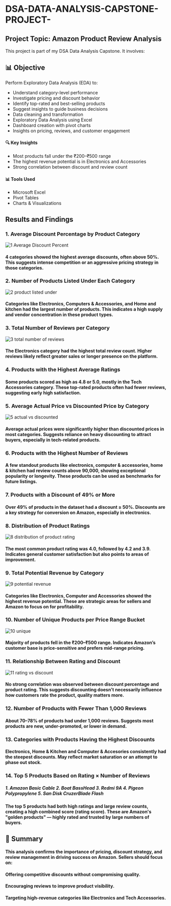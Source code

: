 # DSA-DATA-ANALYSIS-CAPSTONE-PROJECT-

## Project Topic: Amazon Product Review Analysis

This project is part of my DSA Data Analysis Capstone. It involves:

## 📊 Objective

Perform Exploratory Data Analysis (EDA) to:
- Understand category-level performance
- Investigate pricing and discount behavior
- Identify top-rated and best-selling products
- Suggest insights to guide business decisions
- Data cleaning and transformation
- Exploratory Data Analysis using Excel
- Dashboard creation with pivot charts
- Insights on pricing, reviews, and customer engagement

#### 🔍 Key Insights
- Most products fall under the ₹200–₹500 range
- The highest revenue potential is in Electronics and Accessories
- Strong correlation between discount and review count

#### 📊 Tools Used
- Microsoft Excel
- Pivot Tables
- Charts & Visualizations

## Results and Findings

### 1. Average Discount Percentage by Product Category
![1 Average Discount Percent](https://github.com/user-attachments/assets/35258b1b-cef9-46d7-8d99-8915862d72da)
#### 4 categories showed the highest average discounts, often above 50%. This suggests intense competition or an aggressive pricing strategy in those categories.



### 2. Number of Products Listed Under Each Category
![2 product listed under](https://github.com/user-attachments/assets/970c43cd-f6cb-4044-b2f9-2d2874443b33)
#### Categories like Electronics, Computers & Accessories, and Home and kitchen had the largest number of products. This indicates a high supply and vendor concentration in these product types.



### 3. Total Number of Reviews per Category
![3 total number of reviews](https://github.com/user-attachments/assets/7b903ffe-6388-47f2-821e-0e822c76bedd)
#### The Electronics category had the highest total review count. Higher reviews likely reflect greater sales or longer presence on the platform.



### 4. Products with the Highest Average Ratings
#### Some products scored as high as 4.8 or 5.0, mostly in the Tech Accessories category. These top-rated products often had fewer reviews, suggesting early high satisfaction.



### 5. Average Actual Price vs Discounted Price by Category
![5 actual vs discounted](https://github.com/user-attachments/assets/a0c44834-0ed3-4240-a4f1-5ecf3aaa6e1c)
#### Average actual prices were significantly higher than discounted prices in most categories. Suggests reliance on heavy discounting to attract buyers, especially in tech-related products.



### 6. Products with the Highest Number of Reviews
#### A few standout products like electronics, computer & accessories, home & kitchen  had review counts above 90,000, showing exceptional popularity or longevity. These products can be used as benchmarks for future listings.



### 7. Products with a Discount of 49% or More
#### Over 49% of products in the dataset had a discount ≥ 50%. Discounts are a key strategy for conversion on Amazon, especially in electronics.



### 8. Distribution of Product Ratings
![8 distribution of product rating](https://github.com/user-attachments/assets/5936677d-5ba8-453d-a942-9d20783f3355)
#### The most common product rating was 4.0, followed by 4.2 and 3.9. Indicates general customer satisfaction but also points to areas of improvement.



### 9. Total Potential Revenue by Category
![9 potential revenue](https://github.com/user-attachments/assets/64d98456-3bdb-4bc8-867f-776019adf554)
#### Categories like Electronics, Computer and Accessories showed the highest revenue potential. These are strategic areas for sellers and Amazon to focus on for profitability.



### 10. Number of Unique Products per Price Range Bucket
![10 unique](https://github.com/user-attachments/assets/15ee5b2f-4961-4dc2-8d5d-df98c08ea7e1)
#### Majority of products fell in the ₹200–₹500 range. Indicates Amazon’s customer base is price-sensitive and prefers mid-range pricing.



### 11. Relationship Between Rating and Discount
![11 rating vs discount](https://github.com/user-attachments/assets/c701bb1b-fed1-4e79-bbf7-320d9f86b8bc)
#### No strong correlation was observed between discount percentage and product rating. This suggests discounting doesn’t necessarily influence how customers rate the product, quality matters more.



### 12. Number of Products with Fewer Than 1,000 Reviews
#### About 70–78% of products had under 1,000 reviews. Suggests most products are new, under-promoted, or lower in demand.



### 13. Categories with Products Having the Highest Discounts
#### Electronics, Home & Kitchen  and Computer & Accesories consistently had the steepest discounts. May reflect market saturation or an attempt to phase out stock.



### 14. Top 5 Products Based on Rating × Number of Reviews
##### 1. Amazon Basic Cable  2. Boat BassHead  3. Redmi 9A  4. Pigeon Polypropylene  5. San Disk CruzerBlade Flash
#### The top 5 products had both high ratings and large review counts, creating a high combined score (rating score). These are Amazon's "golden products" — highly rated and trusted by large numbers of buyers.



## 📌 Summary
#### This analysis confirms the importance of pricing, discount strategy, and review management in driving success on Amazon. Sellers should focus on:

#### Offering competitive discounts without compromising quality.

#### Encouraging reviews to improve product visibility.

#### Targeting high-revenue categories like Electronics and Tech Accessories.
